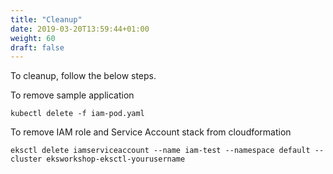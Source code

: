 ```yaml
---
title: "Cleanup"
date: 2019-03-20T13:59:44+01:00
weight: 60
draft: false
---
```


To cleanup, follow the below steps.

To remove sample application

```
kubectl delete -f iam-pod.yaml
```

To remove IAM role and Service Account stack from cloudformation

```
eksctl delete iamserviceaccount --name iam-test --namespace default --cluster eksworkshop-eksctl-yourusername
```
